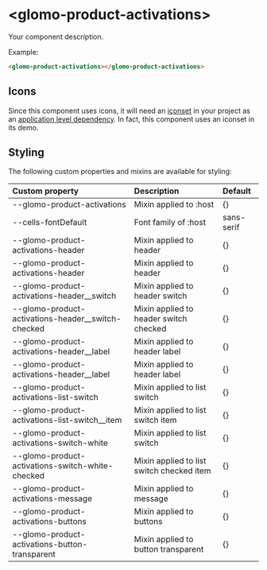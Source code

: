 # &lt;glomo-product-activations&gt;

Your component description.

Example:
```html
<glomo-product-activations></glomo-product-activations>
```

## Icons

Since this component uses icons, it will need an [iconset](https://bbva-devplatform.appspot.com/en-us/developers/engines/cells/documentation/best-practices/cells-icons) in your project as an [application level dependency](https://bbva-devplatform.appspot.com/en-us/developers/engines/cells/documentation/advanced-guides/components/application-level-dependencies). In fact, this component uses an iconset in its demo.

## Styling

The following custom properties and mixins are available for styling:

| Custom property | Description     | Default        |
|:----------------|:----------------|:---------------|
| --glomo-product-activations  | Mixin applied to :host     | {}  |
| --cells-fontDefault                                  | Font family of :host                      | sans-serif  |
| --glomo-product-activations-header                   | Mixin applied to header                   | {} |
| --glomo-product-activations-header                   | Mixin applied to header                   | {} |
| --glomo-product-activations-header__switch           | Mixin applied to header switch            | {} |
| --glomo-product-activations-header__switch-checked   | Mixin applied to header switch checked    | {} |
| --glomo-product-activations-header__label            | Mixin applied to header label             | {} |
| --glomo-product-activations-header__label            | Mixin applied to header label             | {} |
| --glomo-product-activations-list-switch              | Mixin applied to list switch              | {} |
| --glomo-product-activations-list-switch__item        | Mixin applied to list switch item         | {} |
| --glomo-product-activations-switch-white             | Mixin applied to list switch              | {} |
| --glomo-product-activations-switch-white-checked     | Mixin applied to list switch checked item | {} |
| --glomo-product-activations-message                  | Mixin applied to message                  | {} |
| --glomo-product-activations-buttons                  | Mixin applied to buttons                  | {} |
| --glomo-product-activations-button-transparent       | Mixin applied to button transparent       | {} |